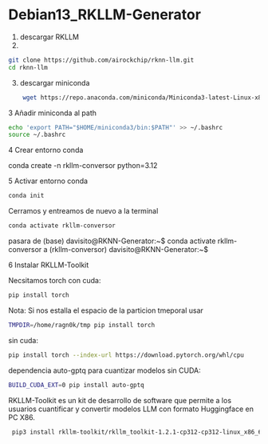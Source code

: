 # Debian13_RKLLM-Generator

1. descargar RKLLM
2.
```bash
git clone https://github.com/airockchip/rknn-llm.git
cd rknn-llm
```

3. descargar miniconda
```bash
    wget https://repo.anaconda.com/miniconda/Miniconda3-latest-Linux-x86_64.sh
```

3 Añadir miniconda al path

```bash
echo 'export PATH="$HOME/miniconda3/bin:$PATH"' >> ~/.bashrc
source ~/.bashrc
```

4 Crear entorno conda

conda create -n rkllm-conversor python=3.12

5 Activar  entorno conda
```bash
conda init 
```
Cerramos y entreamos de nuevo a la terminal 
```bash
conda activate rkllm-conversor
```
pasara de 
(base) davisito@RKNN-Generator:~$ conda activate rkllm-conversor
a
(rkllm-conversor) davisito@RKNN-Generator:~$

6 Instalar RKLLM-Toolkit

Necsitamos torch
con cuda:
```bash
pip install torch 
```
Nota: Si nos estalla el espacio de la particion tmeporal  usar
```bash
TMPDIR=/home/ragn0k/tmp pip install torch
```

sin cuda:
```bash
pip install torch --index-url https://download.pytorch.org/whl/cpu
```

dependencia auto-gptq para cuantizar modelos sin CUDA:
```bash
BUILD_CUDA_EXT=0 pip install auto-gptq
```

RKLLM-Toolkit es un kit de desarrollo de software que permite a los usuarios cuantificar y convertir modelos LLM con formato Huggingface en PC X86.
```bash
 pip3 install rkllm-toolkit/rkllm_toolkit-1.2.1-cp312-cp312-linux_x86_64.whl
```

